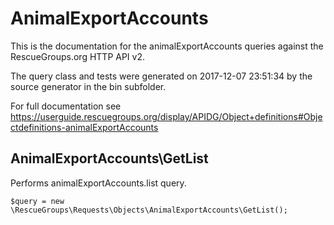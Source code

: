 # AnimalExportAccounts

This is the documentation for the animalExportAccounts queries against the RescueGroups.org HTTP API v2.

The query class and tests were generated on 2017-12-07 23:51:34 by the source generator in the bin subfolder.

For full documentation see https://userguide.rescuegroups.org/display/APIDG/Object+definitions#Objectdefinitions-animalExportAccounts

## AnimalExportAccounts\GetList

Performs animalExportAccounts.list query.

    $query = new \RescueGroups\Requests\Objects\AnimalExportAccounts\GetList();





